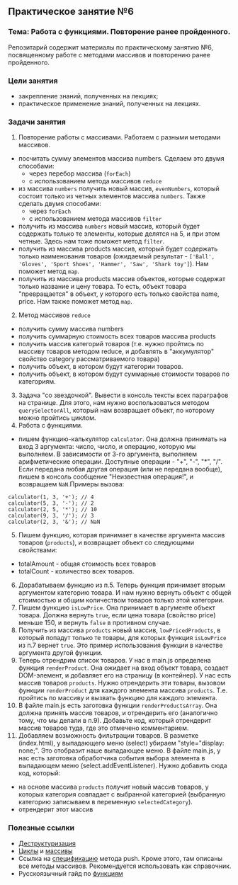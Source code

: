## Практическое занятие №6

### Тема: Работа с функциями. Повторение ранее пройденного.

Репозитарий содержит материалы по практическому занятию №6, посвященному работе с методами массивов и повторению ранее пройденного.

### Цели занятия
- закрепление знаний, полученных на лекциях;
- практическое применение знаний, полученных на лекциях.

### Задачи занятия

1. Повторение работы с массивами. Работаем с разными методами массивов.
 - посчитать сумму элементов массива numbers. Сделаем это двумя способами:
    - через перебор массива (`forEach`)
    - с использованием метода массивов `reduce`
 - из массива `numbers` получить новый массив, `evenNumbers`, который состоит только из четных элементов массива `numbers`. Также сделать двумя способами:
    - через `forEach`
    - с использованием метода массивов `filter`
 - получить из массива `numbers` новый массив, который будет содержать только те элементы, которые делятся на 5, и при этом четные. Здесь нам тоже поможет метод `filter`.
 - получить из массива products массив, который будет содержать только наименования товаров (ожидаемый результат - `['Ball', 'Gloves', 'Sport Shoes', 'Hammer', 'Saw', 'Shark toy']`). Нам поможет метод `map`.
 - получить из массива products массив объектов, которые содержат только название и цену товара. То есть, объект товара "превращается" в объект, у которого есть только свойства name, price. Нам также поможет метод `map`.
2. Метод массивов `reduce`
 - получить сумму массива numbers
 - получить суммарную стоимость всех товаров массива products
 - получить массив категорий товаров (т.е. нужно пройтись по массиву товаров методом reduce, и добавлять в "аккумулятор" свойство category рассматриваемого товара)
 - получить объект, в котором будут категории товаров.
 - получить объект, в котором будут суммарные стоимости товаров по категориям.
3. Задача "со звездочкой". Вывести в консоль тексты всех параграфов на странице. Для этого, нам нужно воспользоваться методом `querySelectorAll`, который нам возвращает объект, по которому можно пройтись циклом.
4. Работа с функциями.
 - пишем функцию-калькулятор `calculator`. Она должна принимать на вход 3 аргумента: число, число, и операцию, которую мы выполняем. В зависимости от 3-го аргумента, выполняем арифметические операции. Доступные операции - "+", "-", "*", "/". Если передана любая другая операция (или не передана вообще), пишем в консоль сообщение "Неизвестная операция!", и возвращаем `NaN`.Примеры вызова:
 ```
 calculator(1, 3, '+'); // 4
 calculator(5, 3, '-'); // 2
 calculator(2, 5, '*'); // 10
 calculator(9, 3, '/'); // 3
 calculator(2, 3, '&'); // NaN
 ```
 5. Пишем функцию, которая принимает в качестве аргумента массив товаров (`products`), и возвращает объект со следующими свойствами:
  - totalAmount - общая стоимость всех товаров
  - totalCount - количество всех товаров.
6. Дорабатываем функцию из п.5. Теперь функция принимает вторым аргументом категорию товара. И нам нужно вернуть объект с общей стоимостью и общим количеством товаров только этой категории.
7. Пишем функцию `isLowPrice`. Она принимает в аргументе объект товара. Должна вернуть `true`, если цена товара (свойство price) меньше 150, и вернуть `false` в противном случае.
8. Получить из массива `products` новый массив, `lowPricedProducts`, в который попадут только те товары, для которых функция `isLowPrice` из п.7 вернет `true`. Это пример использования функции в качестве аргумента другой функции.
9. Теперь отрендрим список товаров. У нас в main.js определена функция `renderProduct`. Она ожидает на вход объект товара, создает DOM-элемент, и добавляет его на страницу (в контейнер). У нас есть массив товаров `products`. Нужно отрендерить эти товары, вызовом функции `renderProduct` для каждого элемента массива `products`. Т.е. пройтись по массиву и вызвать функцию для каждого элемента.
10. В файле main.js есть заготовка функции `renderProductsArray`. Она должна принять массив товаров, и отрендерить его (аналогично тому, что мы делали в п.9). Добавьте код, который отрендерит массив товаров туда, где это отмечено комментарием.
11. Добавляем возможность фильтрации товаров. В разметке (index.html), у выпадающего меню (select) убираем "style="display: none;". Это отобразит наше выпадающее меню. В файле main.js, у нас есть заготовка обработчика события выбора элемента в выпадающем меню (select.addEventListener). Нужно добавить сюда код, который:
 - на основе массива `products` получит новый массив товаров, у которых категория совпадает с выбранной категорией (выбранную категорию записываем в переменную `selectedCategory`).
 - отрендерит этот массив

### Полезные ссылки
 - [Деструктуризация](https://learn.javascript.ru/destructuring-assignment)
 - [Циклы](https://learn.javascript.ru/while-for) и [массивы](https://learn.javascript.ru/array)
 - Ссылка на [спецификацию](https://developer.mozilla.org/en-US/docs/Web/JavaScript/Reference/Global_Objects/Array/push) метода push. Кроме этого, там описаны все методы массивов. Рекомендуется использовать как справочник.
 - Русскоязычный гайд по [функциям](https://learn.javascript.ru/function-basics)
